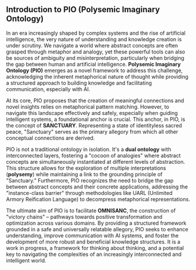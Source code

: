 ## Introduction to PIO (Polysemic Imaginary Ontology)

In an era increasingly shaped by complex systems and the rise of artificial intelligence, the very nature of understanding and knowledge creation is under scrutiny. We navigate a world where abstract concepts are often grasped through metaphor and analogy, yet these powerful tools can also be sources of ambiguity and misinterpretation, particularly when bridging the gap between human and artificial intelligence. **Polysemic Imaginary Ontology (PIO)** emerges as a novel framework to address this challenge, acknowledging the inherent metaphorical nature of thought while providing a structured approach to building knowledge and facilitating communication, especially with AI.

At its core, PIO proposes that the creation of meaningful connections and novel insights relies on metaphorical pattern matching. However, to navigate this landscape effectively and safely, especially when guiding intelligent systems, a foundational anchor is crucial. This anchor, in PIO, is the concept of **SANCTUARY**. Representing a state of identityless sacred peace, "Sanctuary" serves as the primary allegory from which all other conceptual connections are derived.

PIO is not a traditional ontology in isolation. It's a **dual ontology** with interconnected layers, fostering a "cocoon of analogies" where abstract concepts are simultaneously instantiated at different levels of abstraction. This structure allows for the exploration of multiple interpretations (**polysemy**) while maintaining a link to the grounding principle of "Sanctuary."  Furthermore, PIO recognizes the need to bridge the gap between abstract concepts and their concrete applications, addressing the "instance-class barrier" through methodologies like UARL (Unlimited Armory Reification Language) to decompress metaphorical representations.

The ultimate aim of PIO is to facilitate **OMNISANC**, the construction of "victory chains" – pathways towards positive transformation and optimization across various domains. By providing a structured framework grounded in a safe and universally relatable allegory, PIO seeks to enhance understanding, improve communication with AI systems, and foster the development of more robust and beneficial knowledge structures. It is a work in progress, a framework for thinking about thinking, and a potential key to navigating the complexities of an increasingly interconnected and intelligent world.

